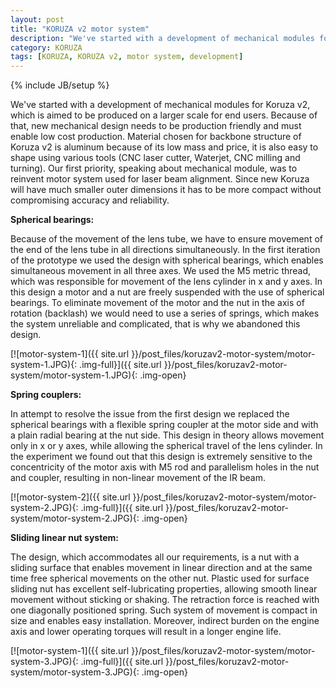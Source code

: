 ```yaml
---
layout: post
title: "KORUZA v2 motor system"
description: "We've started with a development of mechanical modules for Koruza v2, which is aimed to be produced on a larger scale for end users. Because of that, new mechanical design needs to be production friendly and must enable low cost production."
category: KORUZA
tags: [KORUZA, KORUZA v2, motor system, development]
---
```

{% include JB/setup %}


We've started with a development of mechanical modules for Koruza v2, which is aimed to be produced on a larger scale for end users. Because of that, new mechanical design needs to be production friendly and must enable low cost production. Material chosen for backbone structure of Koruza v2 is aluminum because of its low mass and price, it is also easy to shape using various tools (CNC laser cutter, Waterjet, CNC milling and turning).
Our first priority, speaking about mechanical module, was to reinvent motor system used for laser beam alignment. Since new Koruza will have much smaller outer dimensions it has to be more compact without compromising accuracy and reliability.

**Spherical bearings:**

Because of the movement of the lens tube, we have to ensure movement of the end of the lens tube in all directions simultaneously. In the first iteration of the prototype we used the design with spherical bearings, which enables simultaneous movement in all three axes. We used the M5 metric thread, which was responsible for movement of the lens cylinder in x and y axes. In this design a motor and a nut are freely suspended with the use of spherical bearings. To eliminate movement of the motor and the nut in the axis of rotation (backlash) we would need to use a series of springs, which makes the system unreliable and complicated, that is why we abandoned this design.

[![motor-system-1]({{ site.url }}/post_files/koruzav2-motor-system/motor-system-1.JPG){: .img-full}]({{ site.url }}/post_files/koruzav2-motor-system/motor-system-1.JPG){: .img-open}

**Spring couplers:**

In attempt to resolve the issue from the first design we replaced the spherical bearings with a flexible spring coupler at the motor side and with a plain radial bearing at the nut side. This design in theory allows movement only in x or y axes, while allowing the spherical travel of the lens cylinder. In the experiment we found out that this design is extremely sensitive to the concentricity of the motor axis with M5 rod and parallelism holes in the nut and coupler, resulting in non-linear movement of the IR beam.

[![motor-system-2]({{ site.url }}/post_files/koruzav2-motor-system/motor-system-2.JPG){: .img-full}]({{ site.url }}/post_files/koruzav2-motor-system/motor-system-2.JPG){: .img-open}

**Sliding linear nut system:**

The design, which accommodates all our requirements, is a nut with a sliding surface that enables movement in linear direction and at the same time free spherical movements on the other nut. Plastic used for surface sliding nut has excellent self-lubricating properties, allowing smooth linear movement without sticking or shaking. The retraction force is reached with one diagonally positioned spring. Such system of movement is compact in size and enables easy installation. Moreover, indirect burden on the engine axis and lower operating torques will result in a longer engine life.

[![motor-system-1]({{ site.url }}/post_files/koruzav2-motor-system/motor-system-3.JPG){: .img-full}]({{ site.url }}/post_files/koruzav2-motor-system/motor-system-3.JPG){: .img-open}